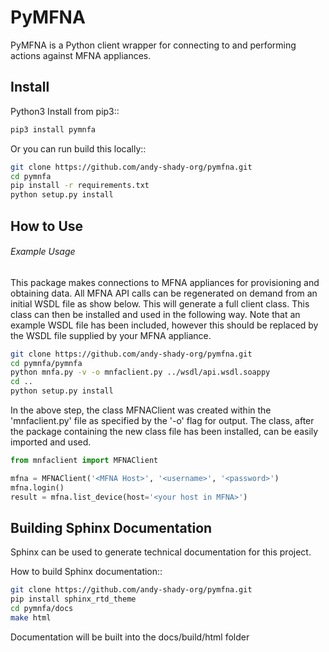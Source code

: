 PyMFNA
======

PyMFNA is a Python client wrapper for connecting to and performing actions against MFNA appliances.

Install
-------

Python3 Install from pip3::
```bash
pip3 install pymnfa
```

Or you can run build this locally::

```bash
git clone https://github.com/andy-shady-org/pymfna.git
cd pymnfa
pip install -r requirements.txt 
python setup.py install
```

How to Use
----------

###### Example Usage

This package makes connections to MFNA appliances for provisioning and obtaining data. 
All MFNA API calls can be regenerated on demand from an initial WSDL file as show below.
This will generate a full client class. This class can then be installed and used in the following way.
Note that an example WSDL file has been included, however this should be replaced by the WSDL file supplied by your MFNA 
appliance.

```bash
git clone https://github.com/andy-shady-org/pymfna.git
cd pymnfa/pymnfa
python mnfa.py -v -o mnfaclient.py ../wsdl/api.wsdl.soappy
cd ..
python setup.py install
```

In the above step, the class MFNAClient was created within the 'mnfaclient.py' file as specified by the '-o' flag for output.
The class, after the package containing the new class file has been installed, can be easily imported and used.

```python
from mnfaclient import MFNAClient

mfna = MFNAClient('<MFNA Host>', '<username>', '<password>')
mfna.login()
result = mfna.list_device(host='<your host in MFNA>')            
```


Building Sphinx Documentation
-----------------------------
Sphinx can be used to generate technical documentation for this project.


How to build Sphinx documentation::

```bash
git clone https://github.com/andy-shady-org/pymfna.git
pip install sphinx_rtd_theme
cd pymnfa/docs
make html
```

Documentation will be built into the docs/build/html folder
